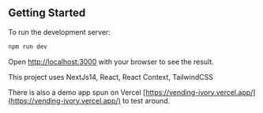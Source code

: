 ## Getting Started

To run the development server:

```bash
npm run dev
```

Open [http://localhost:3000](http://localhost:3000) with your browser to see the result.

This project uses NextJs14, React, React Context, TailwindCSS

There is also a demo app spun on Vercel [https://vending-ivory.vercel.app/](https://vending-ivory.vercel.app/) to test around.
